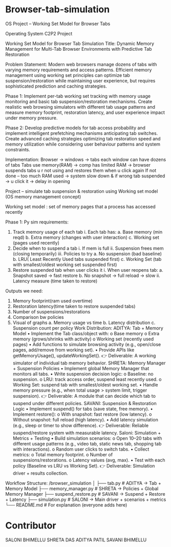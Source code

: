 # Browser-tab-simulation
OS Project – Working Set Model for Browser Tabs

Operating System
C2P2 Project

Working Set Model for Browser Tab Simulation
Title: Dynamic Memory Management for Multi-Tab Browser Environments with Predictive Tab Restoration

Problem Statement: Modern web browsers manage dozens of tabs with varying memory requirements and access patterns. Efficient memory management using working set principles can optimize tab suspension/restoration while maintaining user experience, but requires sophisticated prediction and caching strategies.

Phase 1: Implement per-tab working set tracking with memory usage monitoring and basic tab suspension/restoration mechanisms. Create realistic web browsing simulators with different tab usage patterns and measure memory footprint, restoration latency, and user experience impact under memory pressure.

Phase 2: Develop predictive models for tab access probability and implement intelligent prefetching mechanisms anticipating tab switches. Create advanced caching strategies optimizing tab restoration speed and memory utilization while considering user behaviour patterns and system constraints. 

Implementation: 
Browser -> windows -> tabs 
each window can have dozens of tabs 
Tabs use memory(RAM) -> comp has limited RAM -> browser suspends tabs u r not using and restores them when u click again 
If not done – too much RAM used -> system slow down & if wrong tab suspended -> u click it -> delay in opening 

Project – simulate tab suspension & restoration using Working set model (OS memory management concept) 

Working set model : set of memory pages that a process has accessed recently 

Phase 1: 
Py sim requirements: 
1.	Track memory usage of each tab 
i.	Each tab has: 
a.	Base memory (min reqd) 
b.	Extra memory (changes with user interaction) 
c.	Working set (pages used recently)
2.	Decide when to suspend a tab 
i.	If mem is full
ii.	Suspension frees mem (closing temporarily) 
iii.	Policies to try 
a.	No suspension (bad baseline) 
b.	LRU( Least Recently Used tabs suspended first) 
c.	Working Set (tab with smallest/oldest working set suspended first) 
3.	Restore suspended tab when user clicks it 
i.	When user reopens tab: 
a.	Snapshot saved -> fast restore 
b.	No snapshot -> full reload -> slow
ii.	Latency measure (time taken to restore) 

Outputs we need: 
1.	Memory footprint(ram used overtime) 
2.	Restoration latency(time taken to restore suspended tabs) 
3.	Number of suspensions/restorations
4.	Comparison bw policies
5.	Visual of graphs 
a.	Memory usage vs time 
b.	Latency distribution 
c.	Suspension count per policy
Work Distribution: 
ADITYA: 
Tab + Memory Model
•	Implement the Tab class/object with:
o	Base memory
o	Extra memory (grows/shrinks with activity)
o	Working set (recently used pages)
•	Add functions to simulate browsing activity (e.g., open/close pages, add/remove from working set).
•	Provide APIs like getMemoryUsage(), updateWorkingSet().
👉 Deliverable: A working simulator of individual tab memory behavior.
SHRETA: 
Memory Manager + Suspension Policies
•	Implement global Memory Manager that monitors all tabs.
•	Write suspension decision logic:
o	Baseline: no suspension.
o	LRU: track access order, suspend least recently used.
o	Working Set: suspend tab with smallest/oldest working set.
•	Handle memory pressure (e.g., when total usage > system limit, trigger suspension).
👉 Deliverable: A module that can decide which tab to suspend under different policies.
SAVANI: 
Suspension & Restoration Logic
•	Implement suspend() for tabs (save state, free memory).
•	Implement restore():
o	With snapshot: fast restore (low latency).
o	Without snapshot: full reload (high latency).
•	Add latency simulation (e.g., sleep or timer to show difference).
👉 Deliverable: Reliable suspend/restore system with measurable latency.
Saloni: 
Simulation + Metrics + Testing
•	Build simulation scenarios:
o	Open 10–20 tabs with different usage patterns (e.g., video tab, static news tab, shopping tab with interactions).
o	Random user clicks to switch tabs.
•	Collect metrics:
o	Total memory footprint.
o	Number of suspensions/restorations.
o	Latency values (avg, max).
•	Test with each policy (Baseline vs LRU vs Working Set).
👉 Deliverable: Simulation driver + results collection.

Workflow Structure: 
/browser_simulation
│
├── tab.py                                     # ADITYA → Tab + Memory Model
├── memory_manager.py                          # SHRETA → Policies + Global Memory Manager
├── suspend_restore.py                         # SAVANI → Suspend + Restore + Latency
├── simulation.py                              # SALONI → Main driver + scenarios + metrics
└── README.md                                  # For explanation (everyone adds here)

# Contributor
SALONI BHIMELLU
SHRETA DAS
ADITYA PATIL
SAVANI BHIMELLU


